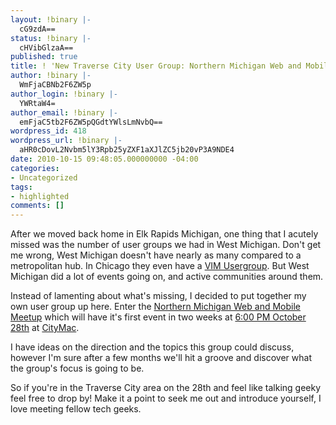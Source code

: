 ```yaml
---
layout: !binary |-
  cG9zdA==
status: !binary |-
  cHVibGlzaA==
published: true
title: ! 'New Traverse City User Group: Northern Michigan Web and Mobile Meetup'
author: !binary |-
  WmFjaCBNb2F6ZW5p
author_login: !binary |-
  YWRtaW4=
author_email: !binary |-
  emFjaC5tb2F6ZW5pQGdtYWlsLmNvbQ==
wordpress_id: 418
wordpress_url: !binary |-
  aHR0cDovL2Nvbm5lY3Rpb25yZXF1aXJlZC5jb20vP3A9NDE4
date: 2010-10-15 09:48:05.000000000 -04:00
categories:
- Uncategorized
tags:
- highlighted
comments: []
---
```

After we moved back home in Elk Rapids Michigan, one thing that I acutely missed was the number of user groups we had in West Michigan. Don't get me wrong, West Michigan doesn't have nearly as many compared to a metropolitan hub. In Chicago they even have a [VIM Usergroup](http://groups.google.com/group/vimchicago). But West Michigan did a lot of events going on, and active communities around them.

Instead of lamenting about what's missing, I decided to put together my own user group up here. Enter the [Northern Michigan Web and Mobile Meetup](http://www.meetup.com/nmich-web-mobile/) which will have it's first event in two weeks at [6:00 PM October 28th](http://www.meetup.com/nmich-web-mobile/calendar/15108620/) at [CityMac](http://maps.google.com/maps?f=q&source=s_q&hl=en&geocode=&q=citymac+in+traverse+city&sll=37.0625,-95.677068&sspn=56.59387,91.230469&ie=UTF8&hq=citymac&hnear=Traverse+City,+Grand+Traverse,+Michigan&z=13&iwloc=A).

I have ideas on the direction and the topics this group could discuss, however I'm sure after a few months we'll hit a groove and discover what the group's focus is going to be.

So if you're in the Traverse City area on the 28th and feel like talking geeky feel free to drop by! Make it a point to seek me out and introduce yourself, I love meeting fellow tech geeks.
